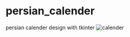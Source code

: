 # persian_calender
persian calender design with tkinter 
![calender](https://github.com/user-attachments/assets/2a534099-6d6d-4b3d-b99d-c3aedd17a54f)
